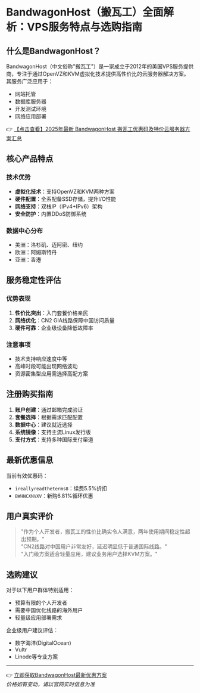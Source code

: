 # BandwagonHost（搬瓦工）全面解析：VPS服务特点与选购指南

## 什么是BandwagonHost？

BandwagonHost（中文俗称"搬瓦工"）是一家成立于2012年的美国VPS服务提供商，专注于通过OpenVZ和KVM虚拟化技术提供高性价比的云服务器解决方案。其服务广泛应用于：

- 网站托管
- 数据库服务器
- 开发测试环境
- 网络应用部署

👉 [【点击查看】2025年最新 BandwagonHost 搬瓦工优惠码及特价云服务器方案汇总](https://bit.ly/banwagon)

## 核心产品特点

### 技术优势
- **虚拟化技术**：支持OpenVZ和KVM两种方案
- **硬件配置**：全系配备SSD存储，提升I/O性能
- **网络支持**：双栈IP（IPv4+IPv6）架构
- **安全防护**：内置DDoS防御系统

### 数据中心分布
- 美洲：洛杉矶、迈阿密、纽约
- 欧洲：阿姆斯特丹
- 亚洲：香港

## 服务稳定性评估

### 优势表现
1. **性价比突出**：入门套餐价格亲民
2. **网络优化**：CN2 GIA线路保障中国访问质量
3. **硬件可靠**：企业级设备降低故障率

### 注意事项
- 技术支持响应速度中等
- 高峰时段可能出现网络波动
- 资源密集型应用需选择高配方案

## 注册购买指南

1. **账户创建**：通过邮箱完成验证
2. **套餐选择**：根据需求匹配配置
3. **数据中心**：建议就近选择
4. **系统镜像**：支持主流Linux发行版
5. **支付方式**：支持多种国际支付渠道

## 最新优惠信息

当前有效优惠码：
- `ireallyreadtheterms8`：续费5.5%折扣
- `BWHNCXNVXV`：新购6.81%循环优惠

## 用户真实评价

> "作为个人开发者，搬瓦工的性价比确实令人满意，两年使用期间稳定性超出预期。"  
> "CN2线路对中国用户非常友好，延迟明显低于普通国际线路。"  
> "入门级方案适合轻量应用，建议业务用户选择KVM方案。"

## 选购建议

对于以下用户群体特别适用：
- 预算有限的个人开发者
- 需要中国优化线路的海外用户
- 轻量级应用部署需求

企业级用户建议评估：
- 数字海洋(DigitalOcean)
- Vultr
- Linode等专业方案

---

👉 [立即获取BandwagonHost最新优惠方案](https://bit.ly/banwagon)  
*价格如有变动，请以官网实时信息为准*